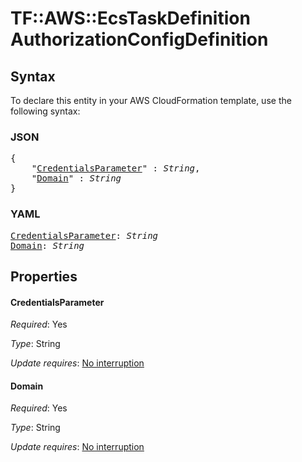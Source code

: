 # TF::AWS::EcsTaskDefinition AuthorizationConfigDefinition

## Syntax

To declare this entity in your AWS CloudFormation template, use the following syntax:

### JSON

<pre>
{
    "<a href="#credentialsparameter" title="CredentialsParameter">CredentialsParameter</a>" : <i>String</i>,
    "<a href="#domain" title="Domain">Domain</a>" : <i>String</i>
}
</pre>

### YAML

<pre>
<a href="#credentialsparameter" title="CredentialsParameter">CredentialsParameter</a>: <i>String</i>
<a href="#domain" title="Domain">Domain</a>: <i>String</i>
</pre>

## Properties

#### CredentialsParameter

_Required_: Yes

_Type_: String

_Update requires_: [No interruption](https://docs.aws.amazon.com/AWSCloudFormation/latest/UserGuide/using-cfn-updating-stacks-update-behaviors.html#update-no-interrupt)

#### Domain

_Required_: Yes

_Type_: String

_Update requires_: [No interruption](https://docs.aws.amazon.com/AWSCloudFormation/latest/UserGuide/using-cfn-updating-stacks-update-behaviors.html#update-no-interrupt)

